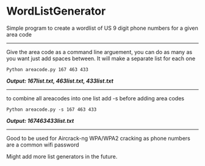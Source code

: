 # WordListGenerator
Simple program to create a wordlist of US 9 digit phone numbers for a given area code

---
Give the area code as a command line arguement, you can do as many as you want just add spaces between. It will make a separate list for each one

```Python areacode.py 167 463 433```

***Output: 167list.txt, 463list.txt, 433list.txt***

---
to combine all areacodes into one list add -s before adding area codes

```Python areacode.py -s 167 463 433```

***Output: 167463433list.txt***

---
Good to be used for Aircrack-ng WPA/WPA2 cracking as phone numbers are a common wifi password

Might add more list generators in the future.
